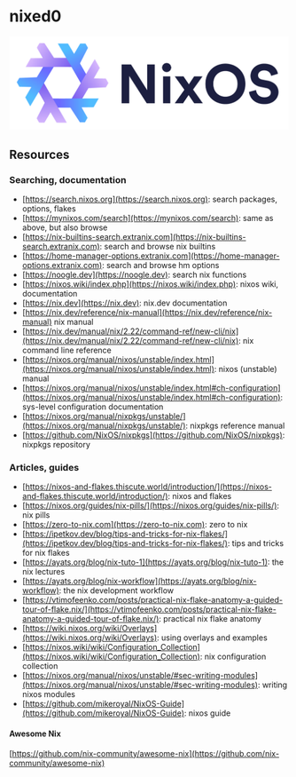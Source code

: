 # nixed0
![nixed0](assets/nixos_logo.png)

## Resources

### Searching, documentation
- [https://search.nixos.org](https://search.nixos.org): search packages, options, flakes
- [https://mynixos.com/search](https://mynixos.com/search): same as above, but also browse
- [https://nix-builtins-search.extranix.com](https://nix-builtins-search.extranix.com): search and browse nix builtins
- [https://home-manager-options.extranix.com](https://home-manager-options.extranix.com): search and browse hm options
- [https://noogle.dev](https://noogle.dev): search nix functions
- [https://nixos.wiki/index.php](https://nixos.wiki/index.php): nixos wiki, documentation
- [https://nix.dev](https://nix.dev): nix.dev documentation
- [https://nix.dev/reference/nix-manual](https://nix.dev/reference/nix-manual) nix manual
- [https://nix.dev/manual/nix/2.22/command-ref/new-cli/nix](https://nix.dev/manual/nix/2.22/command-ref/new-cli/nix): nix command line reference
- [https://nixos.org/manual/nixos/unstable/index.html](https://nixos.org/manual/nixos/unstable/index.html): nixos (unstable) manual
- [https://nixos.org/manual/nixos/unstable/index.html#ch-configuration](https://nixos.org/manual/nixos/unstable/index.html#ch-configuration): sys-level configuration documentation
- [https://nixos.org/manual/nixpkgs/unstable/](https://nixos.org/manual/nixpkgs/unstable/): nixpkgs reference manual
- [https://github.com/NixOS/nixpkgs](https://github.com/NixOS/nixpkgs): nixpkgs repository

### Articles, guides
- [https://nixos-and-flakes.thiscute.world/introduction/](https://nixos-and-flakes.thiscute.world/introduction/): nixos and flakes
- [https://nixos.org/guides/nix-pills/](https://nixos.org/guides/nix-pills/): nix pills
- [https://zero-to-nix.com](https://zero-to-nix.com): zero to nix
- [https://ipetkov.dev/blog/tips-and-tricks-for-nix-flakes/](https://ipetkov.dev/blog/tips-and-tricks-for-nix-flakes/): tips and tricks for nix flakes
- [https://ayats.org/blog/nix-tuto-1](https://ayats.org/blog/nix-tuto-1): the nix lectures
- [https://ayats.org/blog/nix-workflow](https://ayats.org/blog/nix-workflow): the nix development workflow
- [https://vtimofeenko.com/posts/practical-nix-flake-anatomy-a-guided-tour-of-flake.nix/](https://vtimofeenko.com/posts/practical-nix-flake-anatomy-a-guided-tour-of-flake.nix/): practical nix flake anatomy
- [https://wiki.nixos.org/wiki/Overlays](https://wiki.nixos.org/wiki/Overlays): using overlays and examples
- [https://nixos.wiki/wiki/Configuration_Collection](https://nixos.wiki/wiki/Configuration_Collection): nix configuration collection
- [https://nixos.org/manual/nixos/unstable/#sec-writing-modules](https://nixos.org/manual/nixos/unstable/#sec-writing-modules): writing nixos modules
- [https://github.com/mikeroyal/NixOS-Guide](https://github.com/mikeroyal/NixOS-Guide): nixos guide

#### Awesome Nix
[https://github.com/nix-community/awesome-nix](https://github.com/nix-community/awesome-nix)

